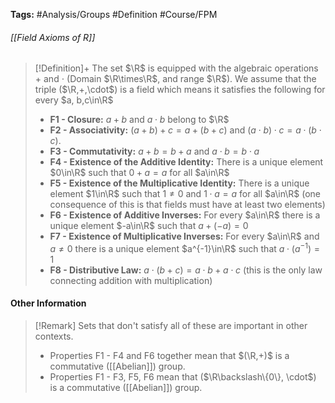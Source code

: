 **Tags:** #Analysis/Groups #Definition #Course/FPM 
###### [[Field Axioms of R]]
> [!Definition]+
> The set $\R$ is equipped with the algebraic operations $+$ and $\cdot$ (Domain $\R\times\R$, and range $\R$). We assume that the triple ($\R,+,\cdot$) is a field which means it satisfies the following for every $a, b,c\in\R$
> - **F1 - Closure:** $a + b$ and $a \cdot b$ belong to $\R$
> - **F2 - Associativity:** $(a+b)+c=a+(b+c)$ and $(a\cdot b)\cdot c = a \cdot(b\cdot c)$.
> - **F3 - Commutativity:** $a+b = b+a$ and $a\cdot b = b\cdot a$
> - **F4 - Existence of the Additive Identity:** There is a unique element $0\in\R$ such that $0 + a = a$ for all $a\in\R$
> - **F5 - Existence of the Multiplicative Identity:** There is a unique element $1\in\R$ such that $1\ne0$ and $1\cdot a = a$ for all $a\in\R$ (one consequence of this is that fields must have at least two elements)
> - **F6 - Existence of Additive Inverses:** For every $a\in\R$ there is a unique element $-a\in\R$ such that $a+(-a)=0$
> - **F7 - Existence of Multiplicative Inverses:** For every $a\in\R$ and $a\ne0$ there is a unique element $a^{-1}\in\R$ such that $a\cdot(a^{-1})=1$
> - **F8 - Distributive Law:** $a\cdot (b+c) = a\cdot b + a\cdot c$ (this is the only law connecting addition with multiplication)

#### Other Information
> [!Remark]
> Sets that don't satisfy all of these are important in other contexts.
> - Properties F1 - F4 and F6 together mean that $(\R,+)$ is a commutative ([[Abelian]]) group. 
> - Properties F1 - F3, F5, F6 mean that ($\R\backslash\{0\}, \cdot$) is a commutative ([[Abelian]]) group.